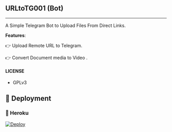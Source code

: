 ## URLtoTG001 (Bot)
---

A Simple Telegram Bot to Upload Files From Direct Links.

**Features**:

👉 Upload Remote URL to Telegram.

👉 Convert Document media to Video .

#### LICENSE
- GPLv3

## 🚀 Deployment

### 💜 Heroku

[![Deploy](https://www.herokucdn.com/deploy/button.svg)](https://heroku.com/deploy?template=https://github.com/prxpostern/URLtoTG001)
